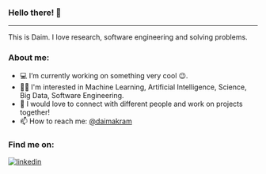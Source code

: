 ### Hello there! 👋
---

This is Daim. I love research, software engineering and solving problems.

### About me:

* 💻 I’m currently working on something very cool 😉.
* 👨‍🔬 I'm interested in Machine Learning, Artificial Intelligence, Science, Big Data, Software Engineering.
* 💬 I would love to connect with different people and work on projects together!
* 📫 How to reach me: [@daimakram](https://twitter.com/daim_quaesitor)

### Find me on:
[![linkedin](https://camo.githubusercontent.com/9354d286708efe5450394771240324309cd530a93524c988d92296fa01b4bd7e/68747470733a2f2f696d672e69636f6e73382e636f6d2f636f6c6f722f34382f3030303030302f6c696e6b6564696e2e706e67)][1]

[1]:https://www.linkedin.com/in/daim-armaghan-ia2021/

